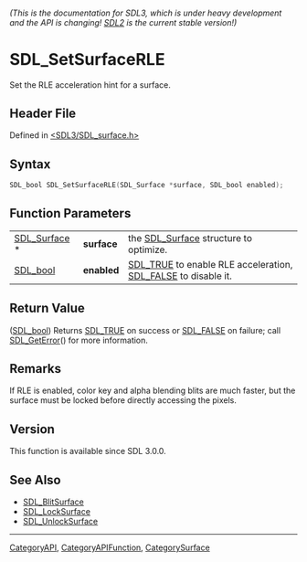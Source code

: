 ###### (This is the documentation for SDL3, which is under heavy development and the API is changing! [SDL2](https://wiki.libsdl.org/SDL2/) is the current stable version!)
# SDL_SetSurfaceRLE

Set the RLE acceleration hint for a surface.

## Header File

Defined in [<SDL3/SDL_surface.h>](https://github.com/libsdl-org/SDL/blob/main/include/SDL3/SDL_surface.h)

## Syntax

```c
SDL_bool SDL_SetSurfaceRLE(SDL_Surface *surface, SDL_bool enabled);
```

## Function Parameters

|                              |             |                                                                                        |
| ---------------------------- | ----------- | -------------------------------------------------------------------------------------- |
| [SDL_Surface](SDL_Surface) * | **surface** | the [SDL_Surface](SDL_Surface) structure to optimize.                                  |
| [SDL_bool](SDL_bool)         | **enabled** | [SDL_TRUE](SDL_TRUE) to enable RLE acceleration, [SDL_FALSE](SDL_FALSE) to disable it. |

## Return Value

([SDL_bool](SDL_bool)) Returns [SDL_TRUE](SDL_TRUE) on success or
[SDL_FALSE](SDL_FALSE) on failure; call [SDL_GetError](SDL_GetError)() for
more information.

## Remarks

If RLE is enabled, color key and alpha blending blits are much faster, but
the surface must be locked before directly accessing the pixels.

## Version

This function is available since SDL 3.0.0.

## See Also

- [SDL_BlitSurface](SDL_BlitSurface)
- [SDL_LockSurface](SDL_LockSurface)
- [SDL_UnlockSurface](SDL_UnlockSurface)

----
[CategoryAPI](CategoryAPI), [CategoryAPIFunction](CategoryAPIFunction), [CategorySurface](CategorySurface)

